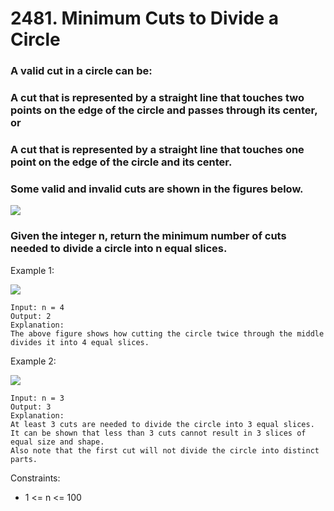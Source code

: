 # 2481. Minimum Cuts to Divide a Circle

### A valid cut in a circle can be:

### A cut that is represented by a straight line that touches two points on the edge of the circle and passes through its center, or
### A cut that is represented by a straight line that touches one point on the edge of the circle and its center.
### Some valid and invalid cuts are shown in the figures below.

<img src="https://user-images.githubusercontent.com/95307102/224220392-2dbed672-121a-4429-ae28-d07c385e3ffb.png">

### Given the integer n, return the minimum number of cuts needed to divide a circle into n equal slices.


 
Example 1:

<img src="https://user-images.githubusercontent.com/95307102/224220467-6562f00a-73ca-415a-aa98-1430e1a68e58.png">

````
Input: n = 4
Output: 2
Explanation: 
The above figure shows how cutting the circle twice through the middle divides it into 4 equal slices.
```` 


Example 2:

<img src="https://user-images.githubusercontent.com/95307102/224220529-e5b1a1f7-b5ac-400d-bfba-e745a534557a.png">

```` 
Input: n = 3
Output: 3
Explanation:
At least 3 cuts are needed to divide the circle into 3 equal slices. 
It can be shown that less than 3 cuts cannot result in 3 slices of equal size and shape.
Also note that the first cut will not divide the circle into distinct parts.
````  

Constraints:

- 1 <= n <= 100



